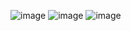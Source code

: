 ![image](https://github.com/merwe70/photoMarket/assets/58660978/983b79f6-780f-48ca-8b42-1e18547f2b19)
![image](https://github.com/merwe70/photoMarket/assets/58660978/02e0b5fd-b433-4118-b753-f6f8507b8197)
![image](https://github.com/merwe70/photoMarket/assets/58660978/34043c33-c0af-4ad4-ae06-5642f227d97f)


